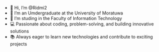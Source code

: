 - 👋 Hi, I’m @Ridmi2
- 🌱 I’m an Umdergraduate at the University of Moratuwa
- 💞️ I’m studing in the Faculty of Information Technology
- 💻 Passionate about coding, problem-solving, and building innovative solutions
- 📚 Always eager to learn new technologies and contribute to exciting projects
  

<!---
Ridmi2/Ridmi2 is a ✨ special ✨ repository because its `README.md` (this file) appears on your GitHub profile.
You can click the Preview link to take a look at your changes.
--->
